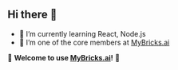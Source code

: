 ## Hi there 👋

- 🌱 I’m currently learning React, Node.js
- 🔭 I’m one of the core members at [MyBricks.ai](https://github.com/mybricks)

🎉 **Welcome to use [MyBricks.ai](https://my.mybricks.world/)!** 🎉
